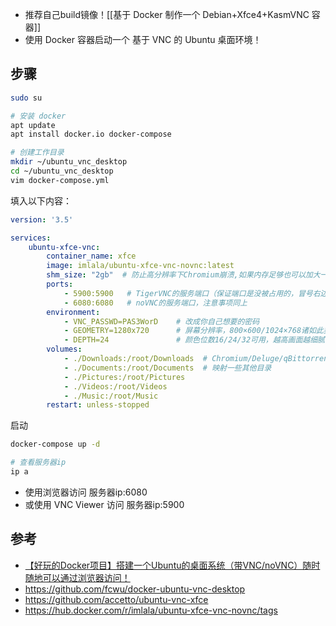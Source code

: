 
- 推荐自己build镜像！[[基于 Docker 制作一个 Debian+Xfce4+KasmVNC 容器]]
- 使用 Docker 容器启动一个 基于 VNC 的 Ubuntu 桌面环境！
## 步骤

```sh
sudo su

# 安装 docker
apt update
apt install docker.io docker-compose

# 创建工作目录
mkdir ~/ubuntu_vnc_desktop
cd ~/ubuntu_vnc_desktop
vim docker-compose.yml
```

填入以下内容：
```yml
version: '3.5'

services:
    ubuntu-xfce-vnc:
        container_name: xfce
        image: imlala/ubuntu-xfce-vnc-novnc:latest
        shm_size: "2gb"  # 防止高分辨率下Chromium崩溃,如果内存足够也可以加大一点点
        ports:
            - 5900:5900   # TigerVNC的服务端口（保证端口是没被占用的，冒号右边的端口不能改，左边的可以改）
            - 6080:6080   # noVNC的服务端口，注意事项同上
        environment: 
            - VNC_PASSWD=PAS3WorD    # 改成你自己想要的密码
            - GEOMETRY=1280x720      # 屏幕分辨率，800×600/1024×768诸如此类的可自己调整
            - DEPTH=24               # 颜色位数16/24/32可用，越高画面越细腻，但网络不好的也会更卡
        volumes: 
            - ./Downloads:/root/Downloads  # Chromium/Deluge/qBittorrent/Transmission下载的文件默认保存位置都是root/Downloads下
            - ./Documents:/root/Documents  # 映射一些其他目录
            - ./Pictures:/root/Pictures
            - ./Videos:/root/Videos
            - ./Music:/root/Music
        restart: unless-stopped
```

启动
```sh
docker-compose up -d

# 查看服务器ip
ip a
```

- 使用浏览器访问 服务器ip:6080
- 或使用 VNC Viewer 访问 服务器ip:5900
## 参考

- [【好玩的Docker项目】搭建一个Ubuntu的桌面系统（带VNC/noVNC）随时随地可以通过浏览器访问！](https://iwanlab.com/docker-compose-install-ubuntu-desktop/)
- https://github.com/fcwu/docker-ubuntu-vnc-desktop
- https://github.com/accetto/ubuntu-vnc-xfce
- https://hub.docker.com/r/imlala/ubuntu-xfce-vnc-novnc/tags